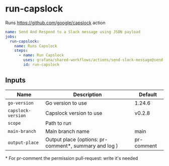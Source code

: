 # run-capslock

Runs https://github.com/google/capslock action

<!-- x-release-please-start-version -->

```yaml
name: Send And Respond to a Slack message using JSON payload
jobs:
  run-capslock:
    name: Runs Capslock
    steps:
      - name: Run Capslock
        uses: grafana/shared-workflows/actions/send-slack-message@send-slack-message/v0.1.0
        id: run-capslock
```

<!-- x-release-please-end-version -->

## Inputs

| Name               | Description                                            | Default    |
| ------------------ | ------------------------------------------------------ | ---------- |
| `go-version`       | Go version to use                                      | 1.24.6     |
| `capslock-version` | Capslock version to use                                | v0.2.8     |
| `scope`            | Path to run                                            |            |
| `main-branch`      | Main branch name                                       | main       |
| `output-place`     | Output place (options: pr-comment\*, summary and log ) | pr-comment |

\* For pr-comment the permission pull-request: write it's needed

